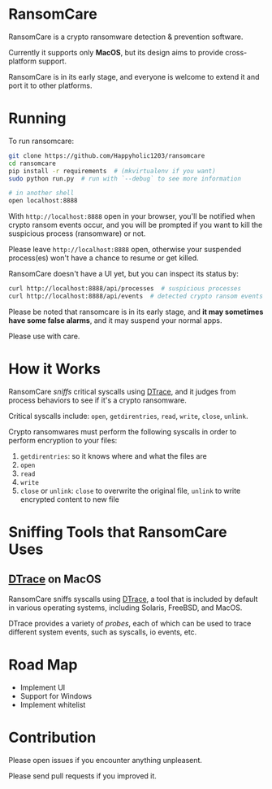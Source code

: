 # RansomCare
RansomCare is a crypto ransomware detection &amp; prevention software.

Currently it supports only **MacOS**, but its design aims to provide cross-platform support.

RansomCare is in its early stage, and everyone is welcome to extend it and port it to other platforms.

# Running
To run ransomcare:
```bash
git clone https://github.com/Happyholic1203/ransomcare
cd ransomcare
pip install -r requirements  # (mkvirtualenv if you want)
sudo python run.py  # run with `--debug` to see more information

# in another shell
open localhost:8888
```

With `http://localhost:8888` open in your browser,
you'll be notified when crypto ransom events occur,
and you will be prompted if you want to kill the suspicious process (ransomware) or not.

Please leave `http://localhost:8888` open,
otherwise your suspended process(es) won't have a chance to resume or get killed.

RansomCare doesn't have a UI yet, but you can inspect its status by:
```bash
curl http://localhost:8888/api/processes  # suspicious processes
curl http://localhost:8888/api/events  # detected crypto ransom events
```

Please be noted that ransomcare is in its early stage,
and **it may sometimes have some false alarms**,
and it may suspend your normal apps.

Please use with care.

# How it Works
RansomCare *sniffs* critical syscalls using [DTrace](http://dtrace.org/blogs/about/),
and it judges from process behaviors to see if it's a crypto ransomware.

Critical syscalls include: `open`, `getdirentries`, `read`, `write`, `close`, `unlink`.

Crypto ransomwares must perform the following syscalls in order to perform encryption to your files:

1. `getdirentries`: so it knows where and what the files are
2. `open`
3. `read`
4. `write`
5. `close` or `unlink`: `close` to overwrite the original file, `unlink` to write encrypted content to new file

# Sniffing Tools that RansomCare Uses

## [DTrace](http://dtrace.org/blogs/about/) on MacOS
RansomCare sniffs syscalls using [DTrace](http://dtrace.org/blogs/about/),
a tool that is included by default in various operating systems,
including Solaris, FreeBSD, and MacOS.

DTrace provides a variety of *probes*,
each of which can be used to trace different system events,
such as syscalls, io events, etc.

# Road Map

* Implement UI
* Support for Windows
* Implement whitelist

# Contribution

Please open issues if you encounter anything unpleasent.

Please send pull requests if you improved it.
